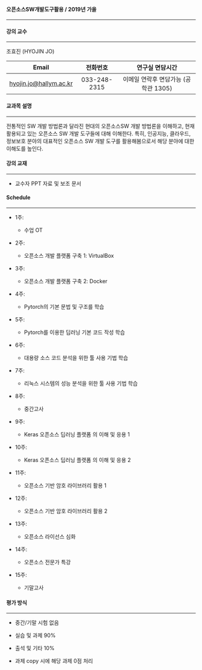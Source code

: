 #### 오픈소스SW개발도구활용 / 2019년 가을 
-----------------------------
   
   
#### 강의 교수 
--------
조효진 (HYOJIN JO)

|   Email | 전화번호 | 연구실	면담시간 | 
|:-------:|:-------:|:------:|
|   hyojin.jo@hallym.ac.kr    |   033-248-2315    |   이메일 연락후 면담가능 (공학관 1305)   |


#### 교과목 설명
----------
전통적인 SW 개발 방법론과 달라진 현대의 오픈소스SW 개발 방법론을 이해하고, 현재 활용되고 있는 오픈소스 SW 개발 도구들에 대해 이해한다. 특히, 인공지능, 클라우드, 정보보호 분야의 대표적인 오픈소스 SW 개발 도구를 활용해봄으로서 해당 분야에 대한 이해도를 높인다.


#### 강의 교재
--------

* 교수자 PPT 자료 및 보조 문서 


#### Schedule
-------

* 1주: 
  * 수업 OT
     
* 2주: 
  * 오픈소스 개발 플랫폼 구축 1: VirtualBox
      
* 3주: 
  * 오픈소스 개발 플랫폼 구축 2: Docker
  
* 4주: 
  * Pytorch의 기본 문법 및 구조를 학습
  
* 5주: 
  * Pytorch를 이용한 딥러닝 기본 코드 작성 학습
      
* 6주: 
  * 대용량 소스 코드 분석을 위한 툴 사용 기법 학습

* 7주: 
  * 리눅스 시스템의 성능 분석을 위한 툴 사용 기법 학습

* 8주: 
  * 중간고사
    
* 9주: 
  * Keras 오픈소스 딥러닝 플랫폼 의 이해 및 응용 1
     
* 10주: 
  * Keras 오픈소스 딥러닝 플랫폼 의 이해 및 응용 2
   
* 11주: 
  * 오픈소스 기반 암호 라이브러리 활용 1
    
* 12주: 
  * 오픈소스 기반 암호 라이브러리 활용 2
  
* 13주: 
  * 오픈소스 라이선스 심화
    
* 14주: 
  * 오픈소스 전문가 특강

* 15주: 
  * 기말고사


#### 평가 방식
--------
* 중간/기말 시험 없음

* 실습 및 과제 90%

* 출석 및 기타 10% 

* 과제 copy 시에 해당 과제 0점 처리 
